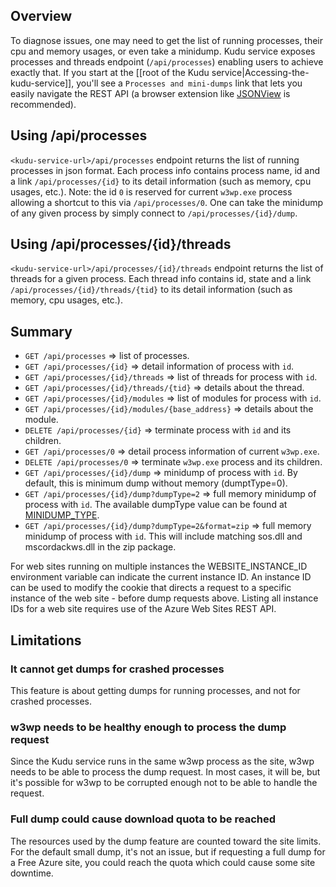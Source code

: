 ## Overview

To diagnose issues, one may need to get the list of running processes, their cpu and memory usages, or even take a minidump.  Kudu service exposes processes and threads endpoint (`/api/processes`) enabling users to achieve exactly that. If you start at the [[root of the Kudu service|Accessing-the-kudu-service]], you'll see a `Processes and mini-dumps` link that lets you easily navigate the REST API (a browser extension like [JSONView](https://chrome.google.com/webstore/detail/jsonview/chklaanhfefbnpoihckbnefhakgolnmc?hl=en) is recommended).

## Using /api/processes

`<kudu-service-url>/api/processes` endpoint returns the list of running processes in json format.   Each process info contains process name, id and a link `/api/processes/{id}` to its detail information (such as memory, cpu usages, etc.).  Note: the id `0` is reserved for current `w3wp.exe` process allowing a shortcut to this via `/api/processes/0`.  One can take the minidump of any given process by simply connect to `/api/processes/{id}/dump`.      

## Using /api/processes/{id}/threads

`<kudu-service-url>/api/processes/{id}/threads` endpoint returns the list of threads for a given process.   Each thread info contains id, state and a link `/api/processes/{id}/threads/{tid}` to its detail information (such as memory, cpu usages, etc.).  

## Summary

* `GET /api/processes` => list of processes.
* `GET /api/processes/{id}` => detail information of process with `id`.
* `GET /api/processes/{id}/threads` => list of threads for process with `id`.
* `GET /api/processes/{id}/threads/{tid}` => details about the thread.
* `GET /api/processes/{id}/modules` => list of modules for process with `id`.
* `GET /api/processes/{id}/modules/{base_address}` => details about the module.
* `DELETE /api/processes/{id}` => terminate process with `id` and its children.
* `GET /api/processes/0` => detail process information of current `w3wp.exe`.
* `DELETE /api/processes/0` => terminate `w3wp.exe` process and its children.
* `GET /api/processes/{id}/dump` => minidump of process with `id`.  By default, this is minimum dump without memory (dumptType=0).
* `GET /api/processes/{id}/dump?dumpType=2` => full memory minidump of process with `id`.  The available dumpType  value can be found at [MINIDUMP_TYPE](http://msdn.microsoft.com/en-us/library/windows/desktop/ms680519.aspx).
* `GET /api/processes/{id}/dump?dumpType=2&format=zip` => full memory minidump of process with `id`.  This will include matching sos.dll and mscordackws.dll in the zip package.  

For web sites running on multiple instances the WEBSITE_INSTANCE_ID environment variable can indicate the current instance ID. An instance ID can be used to modify the cookie that directs a request to a specific instance of the web site - before dump requests above. Listing all instance IDs for a web site requires use of the Azure Web Sites REST API.  

## Limitations

### It cannot get dumps for crashed processes

This feature is about getting dumps for running processes, and not for crashed processes.

### w3wp needs to be healthy enough to process the dump request

Since the Kudu service runs in the same w3wp process as the site, w3wp needs to be able to process the dump request. In most cases, it will be, but it's possible for w3wp to be corrupted enough not to be able to handle the request.

### Full dump could cause download quota to be reached

The resources used by the dump feature are counted toward the site limits. For the default small dump, it's not an issue, but if requesting a full dump for a Free Azure site, you could reach the quota which could cause some site downtime.